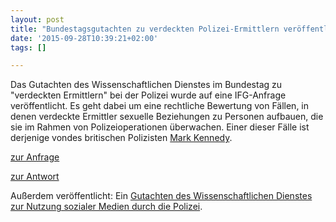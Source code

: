 ```yaml
---
layout: post
title: "Bundestagsgutachten zu verdeckten Polizei-Ermittlern veröffentlicht"
date: '2015-09-28T10:39:21+02:00'
tags: []

---
```


Das Gutachten des Wissenschaftlichen Dienstes im Bundestag zu "verdeckten Ermittlern" bei der Polizei wurde auf eine IFG-Anfrage veröffentlicht.
Es geht dabei um eine rechtliche Bewertung von Fällen, in denen verdeckte Ermittler sexuelle Beziehungen zu Personen aufbauen, die sie im Rahmen von Polizeioperationen überwachen. Einer dieser Fälle ist derjenige vondes britischen Polizisten <a href="http://www.theguardian.com/environment/2011/jan/11/undercover-officer-sexual-tactics">Mark Kennedy</a>.

<a href="https://fragdenstaat.de/anfrage/wissenschaftlicher-dienst-gutachten-einsatz-verdeckter-ermittler/#nachricht-34452">zur Anfrage</a>

<a href="https://fragdenstaat.de/files/foi/34452/wd-ermittler.pdf">zur Antwort</a>


Außerdem veröffentlicht: Ein <a href="https://fragdenstaat.de/anfrage/gutachten-offentlichkeitsarbeit-von-polizeibehorden-in-sozialen-medien/#nachricht-34512">Gutachten des Wissenschaftlichen Dienstes zur Nutzung sozialer Medien durch die Polizei</a>.
